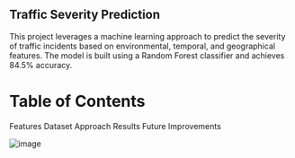 ##  Traffic Severity Prediction
This project leverages a machine learning approach to predict the severity of traffic incidents based on environmental, temporal, and geographical features. The model is built using a Random Forest classifier and achieves 84.5% accuracy.

# Table of Contents
Features
Dataset
Approach
Results
Future Improvements

![image](https://github.com/user-attachments/assets/aa493865-f057-4b87-9fff-6b79e4845a9e)
